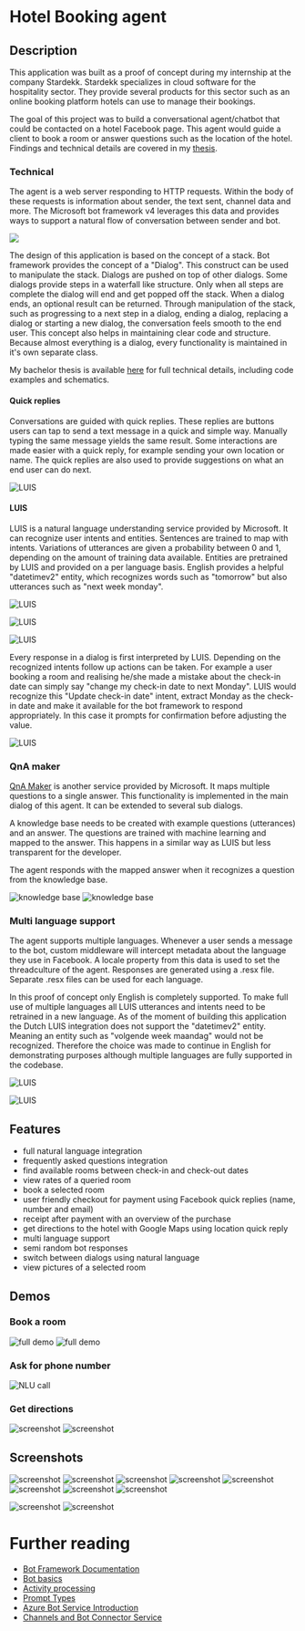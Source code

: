 # Hotel Booking agent

## Description
This application was built as a proof of concept during my internship at the company Stardekk. Stardekk specializes in cloud software for the hospitality sector. They provide several products for this sector such as an online booking platform hotels can use to manage their bookings. 

The goal of this project was to build a conversational agent/chatbot that could be contacted on a hotel Facebook page. This agent would guide a client to book a room or answer questions such as the location of the hotel. Findings and technical details are covered in my <a href="https://github.com/DM-be/HotelBooking-agent/raw/master/Bachelorproef_Dennis_Morent.pdf"> thesis</a>.

### Technical
The agent is a web server responding to HTTP requests. Within the body of these requests is information about sender, the text sent, channel data and more. The Microsoft bot framework v4 leverages this data and provides ways to support a natural flow of conversation between sender and bot.

<img src="https://docs.microsoft.com/en-us/azure/bot-service/v4sdk/media/bot-builder-activity.png?view=azure-bot-service-4.0">

The design of this application is based on the concept of a stack. Bot framework provides the concept of a "Dialog". This construct can be used to manipulate the stack. Dialogs are pushed on top of other dialogs. Some dialogs provide steps in a waterfall like structure. Only when all steps are complete the dialog will end and get popped off the stack. When a dialog ends, an optional result can be returned. Through manipulation of the stack, such as progressing to a next step in a dialog, ending a dialog, replacing a dialog or starting a new dialog, the conversation feels smooth to the end user. This concept also helps in maintaining clear code and structure. Because almost everything is a dialog, every functionality is maintained in it's own separate class.

My bachelor thesis is available <a href="https://github.com/DM-be/HotelBooking-agent/raw/master/Bachelorproef_Dennis_Morent.pdf">here</a> for full technical details, including code examples and schematics.


#### Quick replies
Conversations are guided with quick replies. These replies are buttons users can tap to send a text message in a quick and simple way. Manually typing the same message yields the same result. Some interactions are made easier with a quick reply, for example sending your own location or name. The quick replies are also used to provide suggestions on what an end user can do next. 

![LUIS](Images/quickreply-naam-nr.PNG)

#### LUIS
LUIS is a natural language understanding service provided by Microsoft. It can recognize user intents and entities. 
Sentences are trained to map with intents. Variations of utterances are given a probability between 0 and 1, depending on the amount of training data available.
Entities are pretrained by LUIS and provided on a per language basis. English provides a helpful "datetimev2" entity, which recognizes words such as "tomorrow" but also utterances such as "next week monday". 

![LUIS](Images/utterances_intents.PNG)

![LUIS](Images/predefined_entities.PNG)

![LUIS](Images/luis_service.PNG)

Every response in a dialog is first interpreted by LUIS. Depending on the recognized intents follow up actions can be taken. For example a user booking a room and realising he/she made a mistake about the check-in date can simply say "change my check-in date to next Monday". LUIS would recognize this "Update check-in date" intent, extract Monday as the check-in date and make it available for the bot framework to respond appropriately. In this case it prompts for confirmation before adjusting the value. 

![LUIS](Images/change_checkin.PNG)



### QnA maker
[QnA Maker](https://qnamaker.ai) is another service provided by Microsoft. It maps multiple questions to a single answer. 
This functionality is implemented in the main dialog of this agent. It can be extended to several sub dialogs. 

A knowledge base needs to be created with example questions (utterances) and an answer. The questions are trained with machine learning and mapped to the answer. This happens in a similar way as LUIS but less transparent for the developer. 

The agent responds with the mapped answer when it recognizes a question from the knowledge base.

![knowledge base](Images/qna_screenshot.PNG) ![knowledge base](Images/qna_kb.PNG)

### Multi language support
The agent supports multiple languages. Whenever a user sends a message to the bot, custom middleware will intercept metadata about the language they use in Facebook. A locale property from this data is used to set the threadculture of the agent. Responses are generated using a .resx file. Separate .resx files can be used for each language.

In this proof of concept only English is completely supported. To make full use of multiple languages all LUIS utterances and intents need to be retrained in a new language. As of the moment of building this application the Dutch LUIS integration does not support the "datetimev2" entity. Meaning an entity such as "volgende week maandag" would not be recognized. Therefore the choice was made to continue in English for demonstrating purposes although multiple languages are fully supported in the codebase.

![LUIS](Images/random_response_1.PNG)

![LUIS](Images/random_response_code.PNG)

## Features
* full natural language integration
* frequently asked questions integration 
* find available rooms between check-in and check-out dates
* view rates of a queried room
* book a selected room
* user friendly checkout for payment using Facebook quick replies (name, number and email)
* receipt after payment with an overview of the purchase
* get directions to the hotel with Google Maps using location quick reply
* multi language support
* semi random bot responses
* switch between dialogs using natural language
* view pictures of a selected room

## Demos

### Book a room

![full demo](Images/fulldemodetails.gif) ![full demo](Images/fullreservedemo.gif)

### Ask for phone number

![NLU call](Images/NLUCallAndDate.gif)

### Get directions

![screenshot](Images/screenshot_11.PNG)
![screenshot](Images/screenshot_12.PNG)


## Screenshots

![screenshot](Images/screenshot_1.PNG)
![screenshot](Images/screenshot_2.PNG)
![screenshot](Images/screenshot_3.PNG)
![screenshot](Images/screenshot_4.PNG)
![screenshot](Images/screenshot_5.PNG)
![screenshot](Images/screenshot_6.PNG)
![screenshot](Images/screenshot_7.PNG)
![screenshot](Images/screenshot_8.PNG)

![screenshot](Images/screenshot_9.PNG)
![screenshot](Images/screenshot_10.PNG)


# Further reading
- [Bot Framework Documentation](https://docs.botframework.com)
- [Bot basics](https://docs.microsoft.com/en-us/azure/bot-service/bot-builder-basics?view=azure-bot-service-4.0)
- [Activity processing](https://docs.microsoft.com/en-us/azure/bot-service/bot-builder-concept-activity-processing?view=azure-bot-service-4.0)
- [Prompt Types](https://docs.microsoft.com/en-us/azure/bot-service/bot-builder-prompts?view=azure-bot-service-4.0&tabs=javascript)
- [Azure Bot Service Introduction](https://docs.microsoft.com/en-us/azure/bot-service/bot-service-overview-introduction?view=azure-bot-service-4.0)
- [Channels and Bot Connector Service](https://docs.microsoft.com/en-us/azure/bot-service/bot-concepts?view=azure-bot-service-4.0)


